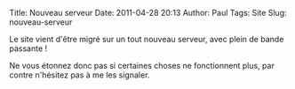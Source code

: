 Title: Nouveau serveur
Date: 2011-04-28 20:13
Author: Paul
Tags: Site
Slug: nouveau-serveur

Le site vient d'être migré sur un tout nouveau serveur, avec plein de
bande passante !  

Ne vous étonnez donc pas si certaines choses ne fonctionnent plus, par
contre n'hésitez pas à me les signaler.


